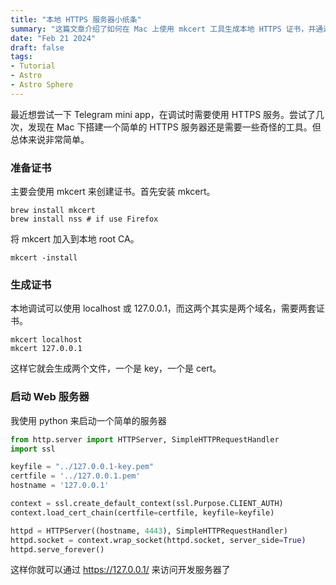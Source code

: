 ```yaml
---
title: "本地 HTTPS 服务器小纸条"
summary: "这篇文章介绍了如何在 Mac 上使用 mkcert 工具生成本地 HTTPS 证书，并通过 Python 启动一个简单的 HTTPS 服务器，以便在调试需要 HTTPS 的应用程序时使用。"
date: "Feb 21 2024"
draft: false
tags:
- Tutorial
- Astro
- Astro Sphere
---
```


最近想尝试一下 Telegram mini app，在调试时需要使用 HTTPS 服务。尝试了几次，发现在 Mac 下搭建一个简单的 HTTPS 服务器还是需要一些奇怪的工具。但总体来说非常简单。

### 准备证书

主要会使用 mkcert 来创建证书。首先安装 mkcert。

```plaintext
brew install mkcert
brew install nss # if use Firefox
```

将 mkcert 加入到本地 root CA。

```plaintext
mkcert -install
```

### 生成证书

本地调试可以使用 localhost 或 127.0.0.1，而这两个其实是两个域名，需要两套证书。

```plaintext
mkcert localhost
mkcert 127.0.0.1
```

这样它就会生成两个文件，一个是 key，一个是 cert。

### 启动 Web 服务器

我使用 python 来启动一个简单的服务器

```python
from http.server import HTTPServer, SimpleHTTPRequestHandler
import ssl

keyfile = "../127.0.0.1-key.pem"
certfile = '../127.0.0.1.pem'
hostname = '127.0.0.1'

context = ssl.create_default_context(ssl.Purpose.CLIENT_AUTH)
context.load_cert_chain(certfile=certfile, keyfile=keyfile)

httpd = HTTPServer((hostname, 4443), SimpleHTTPRequestHandler)
httpd.socket = context.wrap_socket(httpd.socket, server_side=True)
httpd.serve_forever()
```

这样你就可以通过 https://127.0.0.1/ 来访问开发服务器了